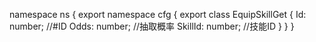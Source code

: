 namespace ns {
	export namespace cfg {
		export class EquipSkillGet {
			Id: number;		//#ID
			Odds: number;		//抽取概率
			SkillId: number;		//技能ID
		}
	}
}